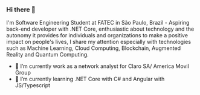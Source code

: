 ### Hi there 👋

I'm Software Engineering Student at FATEC in São Paulo, Brazil - Aspiring back-end developer with .NET Core, enthusiastic about technology and the autonomy it provides for individuals and organizations to make a positive impact on people's lives, I share my attention especially with technologies such as Machine Learning, Cloud Computing, Blockchain, Augmented Reality and Quantum Computing.

- 🔭 I’m currently work as a network analyst for Claro SA/ America Movil Group
- 🌱 I’m currently learning .NET Core with C# and Angular with JS/Typescript
<!--
- 👯 I’m looking to collaborate on ...
- 🤔 I’m looking for help with ...
- 💬 Ask me about ...
- 📫 How to reach me: ...
- 😄 Pronouns: ...
- ⚡ Fun fact: -->
